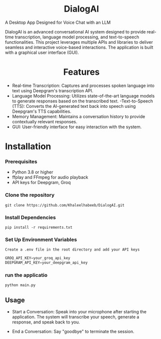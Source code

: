 # <h1 align="center"> DialogAI </h1>
A Desktop App Designed for Voice Chat with an LLM

DialogAI is an advanced conversational AI system designed to provide real-time transcription, language model processing, and text-to-speech functionalities. This project leverages multiple APIs and libraries to deliver seamless and interactive voice-based interactions. The application is built with a graphical user interface (GUI).

# <h1 align="center"> Features </h1>

- Real-time Transcription: Captures and processes spoken language into text using Deepgram's transcription API.
- Language Model Processing: Utilizes state-of-the-art language models to generate responses based on the transcribed  text.
-Text-to-Speech (TTS): Converts the AI-generated text back into speech using Deepgram's TTS capabilities.
- Memory Management: Maintains a conversation history to provide contextually relevant responses.
- GUI: User-friendly interface for easy interaction with the system.

# Installation

### Prerequisites

- Python 3.8 or higher
- ffplay and FFmpeg for audio playback
- API keys for Deepgram, Groq

### Clone the repository 

``` git clone https://github.com/Khaleelhabeeb/DialogAI.git  ```

### Install Dependencies

``` pip install -r requirements.txt ```

### Set Up Environment Variables

``` Create a .env file in the root directory and add your API keys ```

```python
GROQ_API_KEY=your_groq_api_key
DEEPGRAM_API_KEY=your_deepgram_api_key
```

### run the applicatio

``` python main.py ```

## Usage

- Start a Conversation: Speak into your microphone after starting the application. The system will transcribe your speech, generate a response, and speak back to you.

- End a Conversation: Say "goodbye" to terminate the session.




